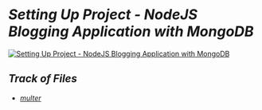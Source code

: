 # ***Setting Up Project - NodeJS Blogging Application with MongoDB***

[![Setting Up Project - NodeJS Blogging Application with MongoDB](https://img.youtube.com/vi/6z6CR29gtds/0.jpg)](https://youtu.be/6z6CR29gtds?si=YmYOreK_qkkRh7Ls)

## ***Track of Files***
- [*multer*](https://www.npmjs.com/package/multer)
